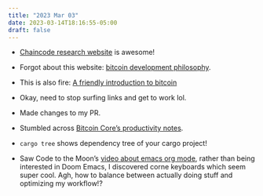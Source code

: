 ```yaml
---
title: "2023 Mar 03"
date: 2023-03-14T18:16:55-05:00
draft: false
---
```


- [Chaincode research website](https://research.chaincode.com/research-intro/) is awesome!

- Forgot about this website: [bitcoin development philosophy](https://bitcoin-dev-philosophy.github.io/btcphilosophy/).
- This is also fire: [A friendly introduction to bitcoin](https://docs.google.com/presentation/d/1i4Ipk3Z7NwdUEHzavx5K9SVAMs5s2dQWyfzauk98H80/edit#slide=id.p)
- Okay, need to stop surfing links and get to work lol.
- Made changes to my PR.
- Stumbled across [Bitcoin Core’s productivity notes](https://github.com/bitcoin/bitcoin/blob/master/doc/productivity.md).
- `cargo tree` shows dependency tree of your cargo project!
- Saw Code to the Moon’s [video about emacs org mode](https://youtu.be/cxoE2FhOIgI), rather than being interested in Doom Emacs, I discovered corne keyboards which seem super cool. Agh, how to balance between actually doing stuff and optimizing my workflow!?

